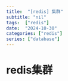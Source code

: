 ```yaml
---
title:  "[redis] 集群"
subtitle: "nil"
tags:  ["redis"]
date:  "2024-10-30"
categories: ["redis"]
series: ["database"]
---
```


# redis集群